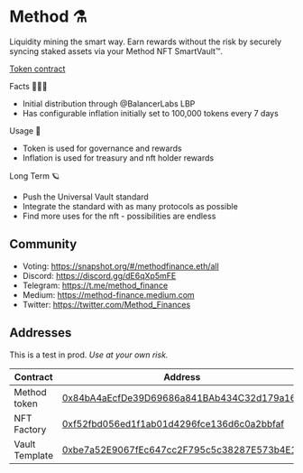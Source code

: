 # Method ⚗️

Liquidity mining the smart way. Earn rewards without the risk by securely syncing staked assets via your Method NFT SmartVault™.

[Token contract](https://etherscan.io/token/0x84bA4aEcfDe39D69686a841BAb434C32d179a169)

Facts 🧝🏽‍♀️

- Initial distribution through @BalancerLabs LBP
- Has configurable inflation initially set to 100,000 tokens every 7 days

Usage 🧪

- Token is used for governance and rewards
- Inflation is used for treasury and nft holder rewards

Long Term 🪐

- Push the Universal Vault standard
- Integrate the standard with as many protocols as possible
- Find more uses for the nft - possibilities are endless

## Community

- Voting: https://snapshot.org/#/methodfinance.eth/all  
- Discord: https://discord.gg/dE6qXp5mFE 
- Telegram: https://t.me/method_finance 
- Medium: https://method-finance.medium.com
- Twitter: https://twitter.com/Method_Finances  

## Addresses

This is a test in prod. *Use at your own risk.*

| Contract           | Address                                                                                                               | Description                                                                                      |
| ------------------ | --------------------------------------------------------------------------------------------------------------------- | ------------------------------------------------------------------------------------------------ |
| Method token          | [0x84bA4aEcfDe39D69686a841BAb434C32d179a169](https://etherscan.io/address/0x84bA4aEcfDe39D69686a841BAb434C32d179a169)                                                   | ERC20 token                                                                                      |
| NFT Factory       | [0xf52fbd056ed1f1ab01d4296fce136d6c0a2bbfaf](https://etherscan.io/address/0xf52fbd056ed1f1ab01d4296fce136d6c0a2bbfaf)                             | NFT Factory       
| Vault Template  | [0xbe7a52E9067fEc647cc2F795c5c38287E573b4E1](https://etherscan.io/address/0xbe7a52E9067fEc647cc2F795c5c38287E573b4E1) | Vault template